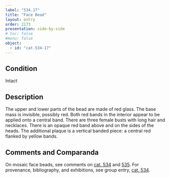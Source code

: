 ```yaml
---
label: "534.17"
title: "Face Bead"
layout: entry
order: 2173
presentation: side-by-side
# toc: false
#menu: false 
object:
  - id: "cat-534-17"
---
```


## Condition

Intact

## Description

The upper and lower parts of the bead are made of red glass. The base mass is invisible, possibly red. Both red bands in the interior appear to be applied onto a central band. There are three female busts with long hair and necklaces. There is an opaque red band above and on the sides of the heads. The additional plaque is a vertical banded piece: a central red flanked by yellow bands.

## Comments and Comparanda

On mosaic face beads, see comments on [cat. 534](/catalogue/cat-534/) and [535](/catalogue/cat-535/). For provenance, bibliography, and exhibitions, see group entry, [cat. 534](/catalogue/cat-534/).
